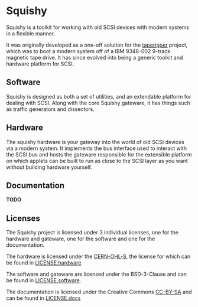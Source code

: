 # Squishy

Squishy is a toolkit for working with old SCSI devices with modern systems in a flexible manner.

It was originally developed as a one-off solution for the [taperipper](https://lethalbit.net/projects/taperipper/) project, which was to boot a modern system off of a IBM 9348-002 9-track magnetic tape drive. It has since evolved into being a generic toolkit and hardware platform for SCSI.

## Software

Squishy is designed as both a set of utilities, and an extendable platform for dealing with SCSI. Along with the core Squishy gateware, it has things such as traffic generators and dissectors.

## Hardware

The squishy hardware is your gateway into the world of old SCSI devices via a modern system. It implements the bus interface used to interact with the SCSI bus and hosts the gateware responsible for the extensible platform on which applets can be built to run as close to the SCSI layer as you want without building hardware yourself.

## Documentation

**TODO**

## Licenses

The Squishy project is licensed under 3 individual licenses, one for the hardware and gateware, one for the software and one for the documentation.

The hardware is licensed under the [CERN-OHL-S](https://ohwr.org/cern_ohl_s_v2.txt), the license for which can be found in [LICENSE.hardware](LICENSE.hardware)

The software and gateware are licensed under the BSD-3-Clause and can be found in [LICENSE.software](LICENSE.software).

The documentation is licensed under the Creative Commons [CC-BY-SA](https://creativecommons.org/licenses/by-sa/2.0/) and can be found in [LICENSE.docs](LICENSE.docs)
